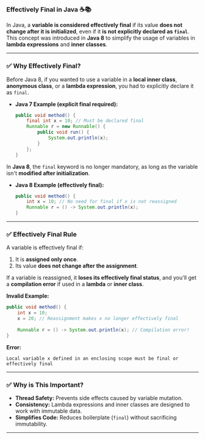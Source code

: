 ### **Effectively Final in Java** ☕️📚

In Java, a **variable is considered effectively final** if its value **does not change after it is initialized**, even if it **is not explicitly declared as `final`**. This concept was introduced in **Java 8** to simplify the usage of variables in **lambda expressions** and **inner classes**.

---

### ✅ **Why Effectively Final?**

Before Java 8, if you wanted to use a variable in a **local inner class**, **anonymous class**, or a **lambda expression**, you had to explicitly declare it as `final`.

- **Java 7 Example (explicit final required):**
    ```java
    public void method() {
        final int x = 10; // Must be declared final
        Runnable r = new Runnable() {
            public void run() {
                System.out.println(x);
            }
        };
    }
    ```

In **Java 8**, the `final` keyword is no longer mandatory, as long as the variable isn't **modified after initialization**.

- **Java 8 Example (effectively final):**
    ```java
    public void method() {
        int x = 10; // No need for final if x is not reassigned
        Runnable r = () -> System.out.println(x);
    }
    ```

---

### ✅ **Effectively Final Rule**

A variable is effectively final if:
1. It is **assigned only once**.
2. Its value **does not change after the assignment**.

If a variable is reassigned, it **loses its effectively final status**, and you'll get a **compilation error** if used in a **lambda** or **inner class**.

**Invalid Example:**
```java
public void method() {
    int x = 10;
    x = 20; // Reassignment makes x no longer effectively final
    
    Runnable r = () -> System.out.println(x); // Compilation error!
}
```

**Error:**
```
Local variable x defined in an enclosing scope must be final or effectively final
```

---

### ✅ **Why is This Important?**

- **Thread Safety:** Prevents side effects caused by variable mutation.
- **Consistency:** Lambda expressions and inner classes are designed to work with immutable data.
- **Simplifies Code:** Reduces boilerplate (`final`) without sacrificing immutability.

---